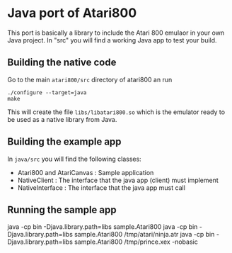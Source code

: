 # Java port of Atari800

This port is basically a library to include the Atari 800
emulaor in your own Java project. In "src" you will find a working 
Java app to test your build.

## Building the native code

Go to the main `atari800/src` directory of atari800 an run

```
./configure --target=java
make
```

This will create the file `libs/libatari800.so` which is the emulator
ready to be used as a native library from Java.

## Building the example app

In `java/src` you will find the following classes:

- Atari800 and AtariCanvas : Sample application
- NativeClient    : The interface that the java app (client) must implement
- NativeInterface : The interface that the java app must call

## Running the sample app

java -cp bin -Djava.library.path=libs sample.Atari800
java -cp bin -Djava.library.path=libs sample.Atari800 /tmp/atari/ninja.atr
java -cp bin -Djava.library.path=libs sample.Atari800 /tmp/prince.xex -nobasic

